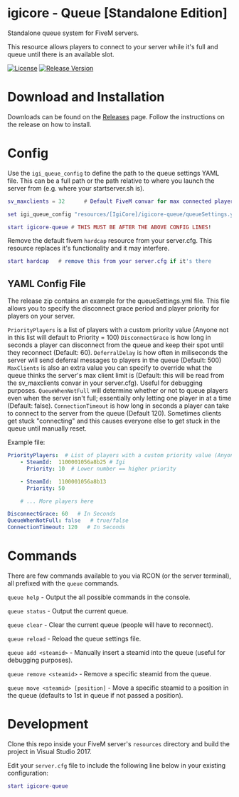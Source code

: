 # igicore - Queue [Standalone Edition]
Standalone queue system for FiveM servers.

This resource allows players to connect to your server while it's full and queue until there is an available slot.

[![License](https://img.shields.io/github/license/Igirisujin/igicore-queue-standalone.svg)](LICENSE)
[![Release Version](https://img.shields.io/github/release/Igirisujin/igicore-queue-standalone.svg)](https://github.com/Igirisujin/igicore-queue-standalone/releases)

# Download and Installation
Downloads can be found on the [Releases](https://github.com/Igirisujin/igicore-queue-standalone/releases/latest) page.
Follow the instructions on the release on how to install.

# Config
Use the `igi_queue_config` to define the path to the queue settings YAML file. This can be a full path or the path relative to where you launch the server from (e.g. where your startserver.sh is).

```lua
sv_maxclients = 32      # Default FiveM convar for max connected players

set igi_queue_config "resources/[IgiCore]/igicore-queue/queueSettings.yml"  # Path to the config file relative to where you launch the server

start igicore-queue # THIS MUST BE AFTER THE ABOVE CONFIG LINES!
```

Remove the default fivem `hardcap` resource from your server.cfg. This resource replaces it's functionality and it may interfere.
```lua
start hardcap   # remove this from your server.cfg if it's there
```

## YAML Config File
The release zip contains an example for the queueSettings.yml file. This file allows you to specify the disconnect grace period and player priority for players on your server.

`PriorityPlayers` is a list of players with a custom priority value (Anyone not in this list will default to Priority = 100)
`DisconnectGrace` is how long in seconds a player can disconnect from the queue and keep their spot until they reconnect (Default: 60).
`DeferralDelay` is how often in miliseconds the server will send deferral messages to players in the queue (Default: 500) 
`MaxClients` is also an extra value you can specify to override what the queue thinks the server's max client limit is (Default: this will be read from the sv_maxclients convar in your server.cfg). Useful for debugging purposes.
`QueueWhenNotFull` will determine whether or not to queue players even when the server isn't full; essentially only letting one player in at a time (Default: false).
`ConnectionTimeout` is how long in seconds a player can take to connect to the server from the queue (Default 120). Sometimes clients get stuck "connecting" and this causes everyone else to get stuck in the queue until manually reset.

Example file:
```yml
PriorityPlayers:  # List of players with a custom priority value (Anyone not in this list will default to Priority = 100)
    - SteamId:  1100001056a8b25 # Igi
      Priority: 10  # Lower number == higher priority

    - SteamId:  1100001056a8b13
      Priority: 50

    # ... More players here

DisconnectGrace: 60   # In Seconds
QueueWhenNotFull: false   # true/false
ConnectionTimeout: 120   # In Seconds
```

# Commands
There are few commands available to you via RCON (or the server terminal), all prefixed with the `queue` commands.

`queue help` - Output the all possible commands in the console.

`queue status` - Output the current queue.

`queue clear` - Clear the current queue (people will have to reconnect).

`queue reload` - Reload the queue settings file.

`queue add <steamid>` - Manually insert a steamid into the queue (useful for debugging purposes).

`queue remove <steamid>` - Remove a specific steamid from the queue.

`queue move <steamid> [position]` - Move a specific steamid to a position in the queue (defaults to 1st in queue if not passed a position).


# Development
Clone this repo inside your FiveM server's ``resources`` directory and build the project in Visual Studio 2017.

Edit your ``server.cfg`` file to include the following line below in your existing configuration:

```lua
start igicore-queue
```

